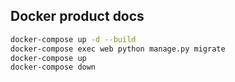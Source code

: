 ## Docker product docs

```bash
docker-compose up -d --build
docker-compose exec web python manage.py migrate
docker-compose up
docker-compose down
```

